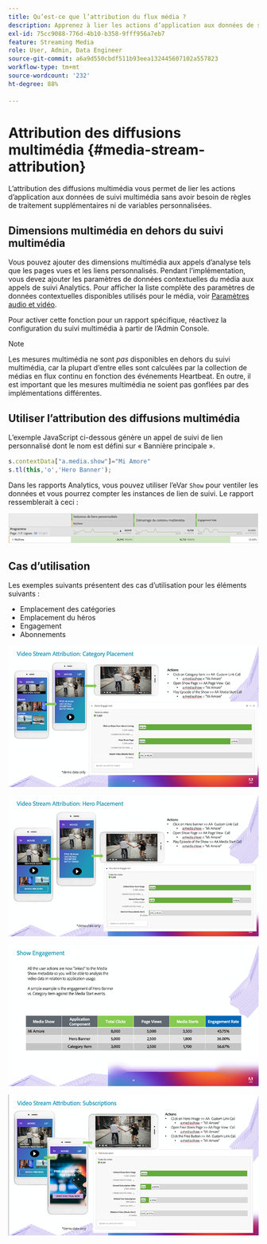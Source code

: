 ```yaml
---
title: Qu’est-ce que l’attribution du flux média ?
description: Apprenez à lier les actions d’application aux données de suivi multimédia sans avoir besoin de règles de traitement supplémentaires ni de variables personnalisées.
exl-id: 75cc9088-776d-4b10-b358-9fff956a7eb7
feature: Streaming Media
role: User, Admin, Data Engineer
source-git-commit: a6a9d550cbdf511b93eea132445607102a557823
workflow-type: tm+mt
source-wordcount: '232'
ht-degree: 88%

---
```


# Attribution des diffusions multimédia {#media-stream-attribution}

L’attribution des diffusions multimédia vous permet de lier les actions d’application aux données de suivi multimédia sans avoir besoin de règles de traitement supplémentaires ni de variables personnalisées.

## Dimensions multimédia en dehors du suivi multimédia

Vous pouvez ajouter des dimensions multimédia aux appels d’analyse tels que les pages vues et les liens personnalisés. Pendant l’implémentation, vous devez ajouter les paramètres de données contextuelles du média aux appels de suivi Analytics. Pour afficher la liste complète des paramètres de données contextuelles disponibles utilisés pour le média, voir [Paramètres audio et vidéo](/help/implementation/variables/audio-video-parameters.md).

Pour activer cette fonction pour un rapport spécifique, réactivez la configuration du suivi multimédia à partir de l’Admin Console.

>[!NOTE]
>
>Les mesures multimédia ne sont _pas_ disponibles en dehors du suivi multimédia, car la plupart d’entre elles sont calculées par la collection de médias en flux continu en fonction des événements Heartbeat. En outre, il est important que les mesures multimédia ne soient pas gonflées par des implémentations différentes.

## Utiliser l’attribution des diffusions multimédia

L’exemple JavaScript ci-dessous génère un appel de suivi de lien personnalisé dont le nom est défini sur « Bannière principale ».

```javascript
s.contextData["a.media.show"]="Mi Amore"
s.tl(this,'o','Hero Banner');
```

Dans les rapports Analytics, vous pouvez utiliser l’eVar `Show` pour ventiler les données et vous pourrez compter les instances de lien de suivi. Le rapport ressemblerait à ceci :

![](/assets/myShow-rpt-1.png)

## Cas d’utilisation

Les exemples suivants présentent des cas d’utilisation pour les éléments suivants :

* Emplacement des catégories
* Emplacement du héros
* Engagement
* Abonnements

![](/assets/vid-stream-attr-category.png)

![](/assets/vid-stream-attr-hero.png)

![](/assets/show-engagement.png)

![](/assets/vid-stream-attr-subs.png)
